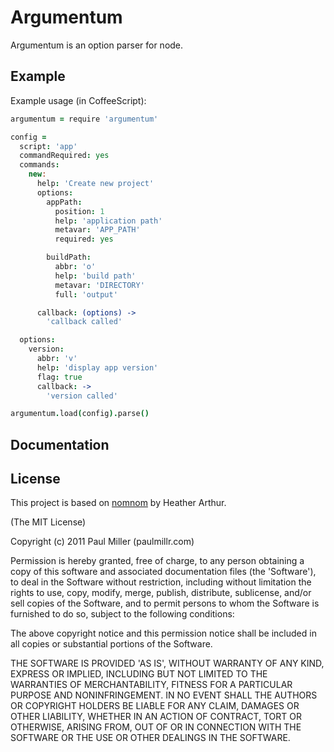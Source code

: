 # Argumentum
Argumentum is an option parser for node.

## Example
Example usage (in CoffeeScript):

```coffeescript
argumentum = require 'argumentum'

config =
  script: 'app'
  commandRequired: yes
  commands:
    new:
      help: 'Create new project'
      options:
        appPath:
          position: 1
          help: 'application path'
          metavar: 'APP_PATH'
          required: yes

        buildPath:
          abbr: 'o'
          help: 'build path'
          metavar: 'DIRECTORY'
          full: 'output'

      callback: (options) ->
        'callback called'

  options:
    version:
      abbr: 'v'
      help: 'display app version'
      flag: true
      callback: ->
        'version called'

argumentum.load(config).parse()
```

## Documentation


## License
This project is based on [nomnom](https://github.com/harthur/nomnom)
by Heather Arthur.

(The MIT License)

Copyright (c) 2011 Paul Miller (paulmillr.com)

Permission is hereby granted, free of charge, to any person obtaining a copy of this software and associated documentation files (the 'Software'), to deal in the Software without restriction, including without limitation the rights to use, copy, modify, merge, publish, distribute, sublicense, and/or sell copies of the Software, and to permit persons to whom the Software is furnished to do so, subject to the following conditions:

The above copyright notice and this permission notice shall be included in all copies or substantial portions of the Software.

THE SOFTWARE IS PROVIDED 'AS IS', WITHOUT WARRANTY OF ANY KIND, EXPRESS OR IMPLIED, INCLUDING BUT NOT LIMITED TO THE WARRANTIES OF MERCHANTABILITY, FITNESS FOR A PARTICULAR PURPOSE AND NONINFRINGEMENT. IN NO EVENT SHALL THE AUTHORS OR COPYRIGHT HOLDERS BE LIABLE FOR ANY CLAIM, DAMAGES OR OTHER LIABILITY, WHETHER IN AN ACTION OF CONTRACT, TORT OR OTHERWISE, ARISING FROM, OUT OF OR IN CONNECTION WITH THE SOFTWARE OR THE USE OR OTHER DEALINGS IN THE SOFTWARE.

